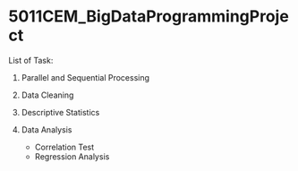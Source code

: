 # 5011CEM_BigDataProgrammingProject

List of Task:

1) Parallel and Sequential Processing

2) Data Cleaning

3) Descriptive Statistics

4) Data Analysis
   - Correlation Test
   - Regression Analysis


